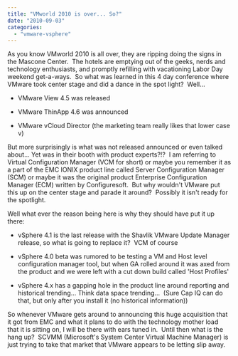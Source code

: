 ```yaml
---
title: "VMworld 2010 is over... So?"
date: "2010-09-03"
categories: 
  - "vmware-vsphere"
---
```


As you know VMworld 2010 is all over, they are ripping doing the signs in the Mascone Center.  The hotels are emptying out of the geeks, nerds and technology enthusiasts, and promptly refilling with vacationing Labor Day weekend get-a-ways.  So what was learned in this 4 day conference where VMware took center stage and did a dance in the spot light?  Well...  

  
- VMware View 4.5 was released
  
- VMware ThinApp 4.6 was announced
  
- VMware vCloud Director (the marketing team really likes that lower case v)
  

  
But more surprisingly is what was not released announced or even talked about... Yet was in their booth with product experts?!?  I am referring to Virtual Configuration Manager (VCM for short) or maybe you remember it as a part of the EMC IONIX product line called Server Configuration Manager (SCM) or maybe it was the original product Enterprise Configuration Manager (ECM) written by Configuresoft.  But why wouldn't VMware put this up on the center stage and parade it around?  Possibly it isn't ready for the spotlight.  
  
Well what ever the reason being here is why they should have put it up there:  

  
- vSphere 4.1 is the last release with the Shavlik VMware Update Manager release, so what is going to replace it?  VCM of course
  
- vSphere 4.0 beta was rumored to be testing a VM and Host level configuration manager tool, but when GA rolled around it was axed from the product and we were left with a cut down build called 'Host Profiles'
  
- vSphere 4.x has a gapping hole in the product line around reporting and historical trending... Think data space trending...  (Sure Cap IQ can do that, but only after you install it (no historical information))
  

  
So whenever VMware gets around to announcing this huge acquisition that it got from EMC and what it plans to do with the technology mother load that it is sitting on, I will be there with ears tuned in.  Until then what is the hang up?  SCVMM (Microsoft's System Center Virtual Machine Manager) is just trying to take that market that VMware appears to be letting slip away.
